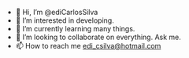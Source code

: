 - 👋 Hi, I’m @ediCarlosSilva
- 👀 I’m interested in developing.
- 🌱 I’m currently learning many things.
- 💞️ I’m looking to collaborate on everything. Ask me.
- 📫 How to reach me edi_csilva@hotmail.com

<!---
ediCarlosSilva/ediCarlosSilva is a ✨ special ✨ repository because its `README.md` (this file) appears on your GitHub profile.
You can click the Preview link to take a look at your changes.
--->

